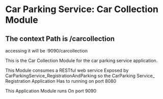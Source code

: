 # Car Parking Service: Car Collection Module

## The context Path is /carcollection

accessing it will be :9090/carcollection


This is the Car Collection Module for the car parking service application.

This Module consumes a RESTful web service Exposed by CarParkingService_RegistrationAndParking
so the CarParking Service_ Registration Application Has to running on port 8080

This Application Module runs On port 9090